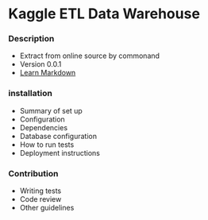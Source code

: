 # Kaggle ETL Data Warehouse #

### Description ###

* Extract from online source by commonand
* Version 0.0.1
* [Learn Markdown](https://bitbucket.org/tutorials/markdowndemo)

### installation ###

* Summary of set up
* Configuration
* Dependencies
* Database configuration
* How to run tests
* Deployment instructions

### Contribution ###

* Writing tests
* Code review
* Other guidelines

